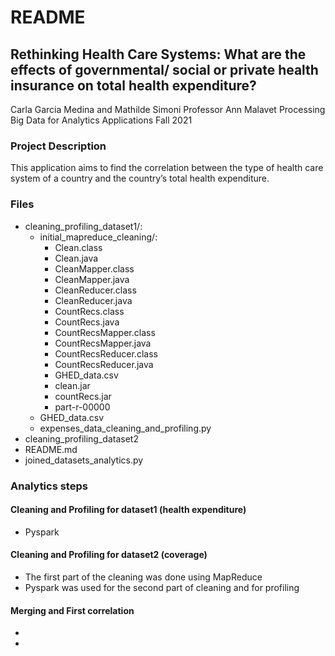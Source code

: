 # README

## Rethinking Health Care Systems: What are the effects of governmental/ social or private health insurance on total health expenditure?
Carla Garcia Medina and Mathilde Simoni
Professor Ann Malavet
Processing Big Data for Analytics Applications
Fall 2021


### Project Description

This application aims to find the correlation between the type of health care system of a country and the country’s total health expenditure. 

### Files
* cleaning_profiling_dataset1/:
   * initial_mapreduce_cleaning/:
      * Clean.class
      *  Clean.java
      * CleanMapper.class
      * CleanMapper.java
      * CleanReducer.class
      * CleanReducer.java
      * CountRecs.class
      * CountRecs.java
      * CountRecsMapper.class
      * CountRecsMapper.java
      * CountRecsReducer.class
      * CountRecsReducer.java
      * GHED_data.csv
      * clean.jar
      * countRecs.jar
      * part-r-00000
   * GHED_data.csv
   * expenses_data_cleaning_and_profiling.py
* cleaning_profiling_dataset2
* README.md
* joined_datasets_analytics.py

### Analytics steps

#### Cleaning and Profiling for dataset1 (health expenditure)
* Pyspark

#### Cleaning and Profiling for dataset2 (coverage) ####
* The first part of the cleaning was done using MapReduce
* Pyspark was used for the second part of cleaning and for profiling

#### Merging and First correlation ####
* 
*
